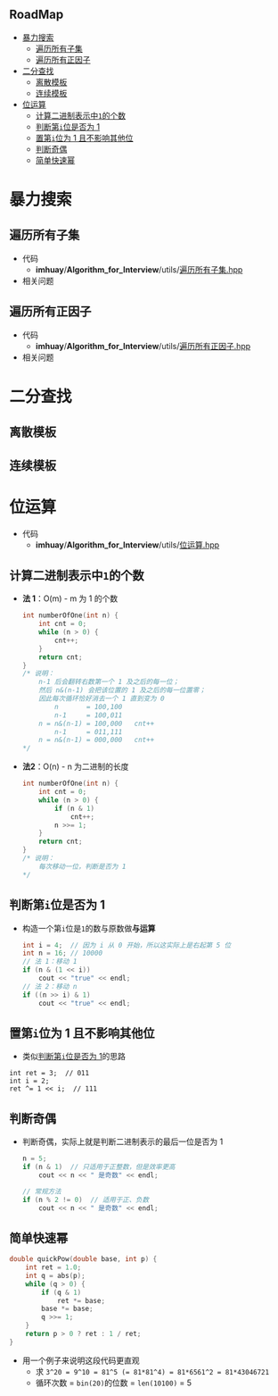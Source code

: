**RoadMap**
---
<!-- TOC -->

- [暴力搜索](#暴力搜索)
  - [遍历所有子集](#遍历所有子集)
  - [遍历所有正因子](#遍历所有正因子)
- [二分查找](#二分查找)
  - [离散模板](#离散模板)
  - [连续模板](#连续模板)
- [位运算](#位运算)
  - [计算二进制表示中`1`的个数](#计算二进制表示中1的个数)
  - [判断第`i`位是否为 1](#判断第i位是否为-1)
  - [置第`i`位为 1 且不影响其他位](#置第i位为-1-且不影响其他位)
  - [判断奇偶](#判断奇偶)
  - [简单快速幂](#简单快速幂)

<!-- /TOC -->

# 暴力搜索

## 遍历所有子集
- 代码 
  - **imhuay**/**Algorithm_for_Interview**/utils/[遍历所有子集.hpp](https://github.com/imhuay/Algorithm_for_Interview-Chinese/blob/master/Algorithm_for_Interview/utils/遍历所有子集.hpp)
- 相关问题

## 遍历所有正因子
- 代码 
  - **imhuay**/**Algorithm_for_Interview**/utils/[遍历所有正因子.hpp](https://github.com/imhuay/Algorithm_for_Interview-Chinese/blob/master/Algorithm_for_Interview/utils/遍历所有正因子.hpp)
- 相关问题

# 二分查找

## 离散模板

## 连续模板

# 位运算
- 代码
  - **imhuay**/**Algorithm_for_Interview**/utils/[位运算.hpp](https://github.com/imhuay/Algorithm_for_Interview-Chinese/blob/master/Algorithm_for_Interview/utils/位运算.hpp)

## 计算二进制表示中`1`的个数
- **法 1**：O(m) - m 为 1 的个数
  ```C
  int numberOfOne(int n) {
      int cnt = 0;
      while (n > 0) {
          cnt++;
      }
      return cnt;
  }
  /* 说明：
      n-1 后会翻转右数第一个 1 及之后的每一位；
      然后 n&(n-1) 会把该位置的 1 及之后的每一位置零；
      因此每次循环恰好消去一个 1 直到变为 0
          n       = 100,100
          n-1     = 100,011
      n = n&(n-1) = 100,000   cnt++
          n-1     = 011,111
      n = n&(n-1) = 000,000   cnt++
  */
  ```
- **法2**：O(n) - n 为二进制的长度
  ```C
  int numberOfOne(int n) {
      int cnt = 0;
      while (n > 0) {
          if (n & 1)
              cnt++;
          n >>= 1;
      }
      return cnt;
  }
  /* 说明：
      每次移动一位，判断是否为 1
  */
  ```

## 判断第`i`位是否为 1
- 构造一个第`i`位是`1`的数与原数做**与运算** 
  ```C
  int i = 4;  // 因为 i 从 0 开始，所以这实际上是右起第 5 位
  int n = 16; // 10000
  // 法 1：移动 1
  if (n & (1 << i))
      cout << "true" << endl;
  // 法 2：移动 n
  if ((n >> i) & 1)
      cout << "true" << endl;
  ```

## 置第`i`位为 1 且不影响其他位
- 类似[判断第`i`位是否为 1](#判断第i位是否为-1)的思路
```
int ret = 3;  // 011
int i = 2;
ret ^= 1 << i;  // 111
```

## 判断奇偶
- 判断奇偶，实际上就是判断二进制表示的最后一位是否为 1
  ```C
  n = 5;
  if (n & 1)  // 只适用于正整数，但是效率更高
      cout << n << " 是奇数" << endl;

  // 常规方法
  if (n % 2 != 0)  // 适用于正、负数
      cout << n << " 是奇数" << endl;
  ```

## 简单快速幂
```C
double quickPow(double base, int p) {
    int ret = 1.0;
    int q = abs(p);
    while (q > 0) {
        if (q & 1)
            ret *= base;
        base *= base;
        q >>= 1;
    }
    return p > 0 ? ret : 1 / ret;
}
```
- 用一个例子来说明这段代码更直观
  - 求 `3^20 = 9^10 = 81^5 (= 81*81^4) = 81*6561^2 = 81*43046721`
  - 循环次数 = `bin(20)`的位数 = `len(10100)` = 5

